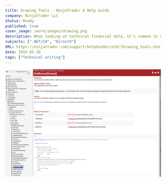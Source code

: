 ```yaml
---
title: Drawing Tools - NinjaTrader 8 Help Guide
company: NinjaTrader LLC
Status: Ready
published: true
cover_image: /work/images/drawing.png
description: When looking at technical financial data, it's common to need to annotate certain data points on the chart that can be saved and shared for others - we took this approach one step further and extended access to our class of "Drawing Tools" to allow users to develop unique drawing tools, building off the concepts we designed to implement the standard set of tools that came with the platform. This was the API Reference that enabled a developer to start using this group of methods and types.
subjects: [".NET/C#", "DirectX"]
URL: https://ninjatrader.com/support/helpGuides/nt8/?drawing_tools.htm
date: 2015-05-28
tags: ["Technical writing"]
---
```


![alt text](../../static/work/images/drawing1.png)
